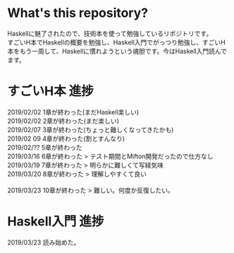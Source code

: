 # What's this repository?
Haskellに魅了されたので、技術本を使って勉強しているリポジトリです。<br>
すごいH本でHaskellの概要を勉強し、Haskell入門でがっつり勉強し、すごいH本をもう一周して、Haskellに慣れようという魂胆です。今はHaskell入門読んでます。<br>

# すごいH本 進捗
2019/02/02 1章が終わった(まだHaskell楽しい)  
2019/02/02 2章が終わった(まだ楽しい)  
2019/02/07 3章が終わった(ちょっと難しくなってきたかも)  
2019/02 09 4章が終わった(割とすんなり)  
2019/02/?? 5章が終わった  
2019/03/16 6章が終わった > テスト期間とMifton開発だったので仕方なし  
2019/03/19 7章が終わった > 明らかに難しくて写経気味  
2019/03/20 8章が終わった > 理解しやすくて良い  
<br>
2019/03/23 10章が終わった > 難しい。何度か反復したい。

# Haskell入門 進捗
2019/03/23 読み始めた。<br>